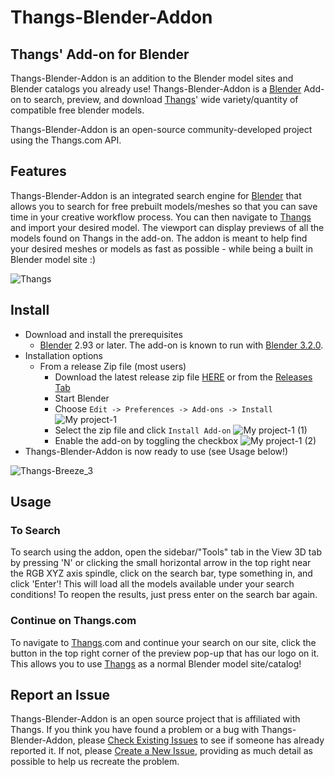 # Thangs-Blender-Addon

## Thangs' Add-on for Blender

Thangs-Blender-Addon is an addition to the Blender model sites and Blender catalogs you already use! Thangs-Blender-Addon is a [Blender](http://www.blender.org) Add-on to search, preview, and download [Thangs](https://thangs.com?utm_source=blender_github&utm_medium=referral&utm_campaign=blender_github)' wide variety/quantity of compatible free blender models.

Thangs-Blender-Addon is an open-source community-developed project using the Thangs.com API.

## Features

Thangs-Blender-Addon is an integrated search engine for [Blender](http://www.blender.org) that allows you to search for free prebuilt models/meshes so that you can save time in your creative workflow process. You can then navigate to [Thangs](https://thangs.com?utm_source=blender_github&utm_medium=referral&utm_campaign=blender_github) and import your desired model. The viewport can display previews of all the models found on Thangs in the add-on. The addon is meant to help find your desired meshes or models as fast as possible - while being a built in Blender model site :)

![Thangs](https://user-images.githubusercontent.com/105221281/183229686-0c23f295-02a0-422d-8e5a-0f75dccf313d.gif)


## Install

- Download and install the prerequisites
  - [Blender](http://www.blender.org/) 2.93 or later. The add-on is known to run with [Blender 3.2.0](https://www.blender.org/download/).
- Installation options
  - From a release Zip file (most users)
    - Download the latest release zip file [HERE](https://bit.ly/thangsblenderaddon) or from the [Releases Tab](/../../releases/)
    - Start Blender
    - Choose `Edit -> Preferences -> Add-ons -> Install`
      ![My project-1](https://user-images.githubusercontent.com/105221281/185752282-f77722a5-5dcd-4cc1-a168-0993c55f40e1.jpg)
    - Select the zip file and click `Install Add-on`
      ![My project-1 (1)](https://user-images.githubusercontent.com/105221281/185752291-a803d769-f22c-4b85-8183-4ef1cae40dbf.jpg)
    - Enable the add-on by toggling the checkbox
      ![My project-1 (2)](https://user-images.githubusercontent.com/105221281/185752314-edbb50f2-1ff6-4b0c-a697-3c874f889261.jpg)
- Thangs-Blender-Addon is now ready to use (see Usage below!)

![Thangs-Breeze_3](https://user-images.githubusercontent.com/105221281/184414452-2c7913d5-4a20-47ca-a31b-125a21067523.gif)

## Usage

### To Search

To search using the addon, open the sidebar/"Tools" tab in the View 3D tab by pressing 'N' or clicking the small horizontal arrow in the top right near the RGB XYZ axis spindle, click on the search bar, type something in, and click 'Enter'! This will load all the models available under your search conditions! To reopen the results, just press enter on the search bar again.

### Continue on Thangs.com

To navigate to [Thangs](https://thangs.com?utm_source=blender_github&utm_medium=referral&utm_campaign=blender_github).com and continue your search on our site, click the button in the top right corner of the preview pop-up that has our logo on it. This allows you to use [Thangs](https://thangs.com?utm_source=blender_github&utm_medium=referral&utm_campaign=blender_github) as a normal Blender model site/catalog!

## Report an Issue

Thangs-Blender-Addon is an open source project that is affiliated with Thangs. If you think you have found a problem or a bug with Thangs-Blender-Addon, please [Check Existing Issues](/../../issues) to see if someone has already reported it. If not, please [Create a New Issue](/../../issues/new/choose), providing as much detail as possible to help us recreate the problem.

